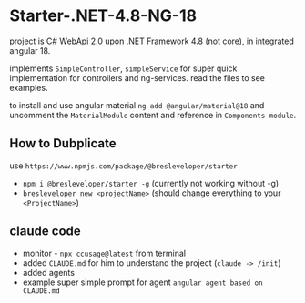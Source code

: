 # Starter-.NET-4.8-NG-18

project is C# WebApi 2.0 upon .NET Framework 4.8 (not core), in integrated angular 18.

implements `SimpleController`, `simpleService` for super quick implementation for controllers and ng-services. read the files to see examples.

to install and use angular material `ng add @angular/material@18` and uncomment the `MaterialModule` content and reference in `Components module`. 



## How to Dubplicate 
use `https://www.npmjs.com/package/@bresleveloper/starter`

* `npm i @bresleveloper/starter -g` (currently not working without -g)
* `bresleveloper new <projectName>` (should change everything to your `<ProjectName>`)



## claude code
* monitor - `npx ccusage@latest` from terminal
* added `CLAUDE.md` for him to understand the project (`claude -> /init`)
* added agents
* example super simple prompt for agent `angular agent based on CLAUDE.md`

